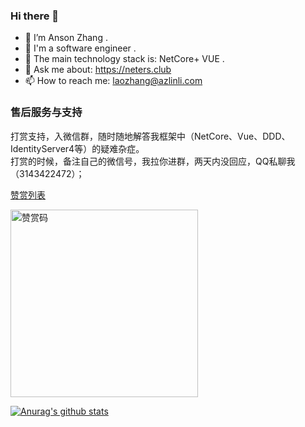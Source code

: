 ### Hi there 👋


- 🔭 I’m Anson Zhang .
- 🌱 I'm a software engineer .
- 👯 The main technology stack is: NetCore+ VUE .
- 💬 Ask me about: https://neters.club
- 📫 How to reach me: laozhang@azlinli.com

### 售后服务与支持  

打赏支持，入微信群，随时随地解答我框架中（NetCore、Vue、DDD、IdentityServer4等）的疑难杂症。  
打赏的时候，备注自己的微信号，我拉你进群，两天内没回应，QQ私聊我（3143422472）；  

[赞赏列表](http://apk.neters.club/.doc/Contribution/)  

 
<img src="http://apk.neters.club/laozhangisphigood.jpg" alt="赞赏码" width="300" >


[![Anurag's github stats](https://github-readme-stats.vercel.app/api?username=anjoy8)](https://github.com/anuraghazra/github-readme-stats)
